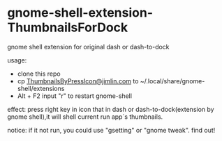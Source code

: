 gnome-shell-extension-ThumbnailsForDock
=======================================

gnome shell extension for original dash or dash-to-dock

usage:
- clone this repo
- cp  ThumbnailsByPressIcon@jimlin.com to ~/.local/share/gnome-shell/extensions
- Alt + F2  input  "r" to restart gnome-shell

effect:
press right key in icon that in dash or dash-to-dock(extension by gnome shell),it will shell current run app`s thumbnails.

notice:
if it not run, you could use "gsetting" or "gnome tweak". find out!
